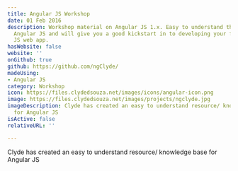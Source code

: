 ```yaml
---
title: Angular JS Workshop
date: 01 Feb 2016
description: Workshop material on Angular JS 1.x. Easy to understand the basics of
  Angular JS and will give you a good kickstart in to developing your first Angular
  JS web app.
hasWebsite: false
website: ''
onGithub: true
github: https://github.com/ngClyde/
madeUsing:
- Angular JS
category: Workshop
icon: https://files.clydedsouza.net/images/icons/angular-icon.png
image: https://files.clydedsouza.net/images/projects/ngclyde.jpg
imageDescription: Clyde has created an easy to understand resource/ knowledge base
  for Angular JS
isActive: false
relativeURL: ''

---
```

Clyde has created an easy to understand resource/ knowledge base for Angular JS